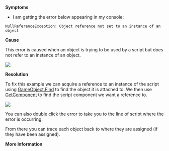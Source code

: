 

**Symptoms**


- I am getting the error below appearing in my console:


```
NullReferenceException: Object reference not set to an instance of an object
```


**Cause**



This error is caused when an object is trying to be used by a script but does not refer to an instance of an object.



![](/hc/en-us/article_attachments/201997873/NullReferenceException_a.png)



**Resolution**



To fix this example we can acquire a reference to an instance of the script using [GameObject.Find](http://docs.unity3d.com/ScriptReference/GameObject.Find.html) to find the object it is attached to. We then use [GetComponent](http://docs.unity3d.com/ScriptReference/GameObject.GetComponent.html) to find the script component we want a reference to.



![](/hc/en-us/article_attachments/201840336/NullReferenceException_b.png)



You can also double click the error to take you to the line of script where the error is occurring.



From there you can trace each object back to where they are assigned (if they have been assigned).



**More Information**

